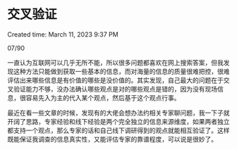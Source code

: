 # 交叉验证

Created time: March 11, 2023 9:37 PM

07/90

一直认为互联网可以几乎无所不能，所以很多问题都喜欢在网上搜索答案，但我发现这种方法只能做到获取一些基本的信息，而对海量的信息的质量很难把控，很难评估出来哪些信息是有价值的哪些是没价值的。其实发现，自己最大的问题在于交叉验证能力不够，没办法确认哪些观点是对的哪些观点是错的，因为没有现场信息，很容易先入为主的代入某个观点，然后基于这个观点行事。

最近在看一些文章的时候，发现有的大佬会想办法约相关专家聊问题，我一下子就开阔了思路，专家经验和线下经验是两个完全独立的信息来源维度，如果两者独立都支持一个观点，那么专家的话和自己线下调研得到的观点就能相互验证了。这样既能保证我调查的信息真实性，又能评估专家的靠谱程度，可以说是很妙了。